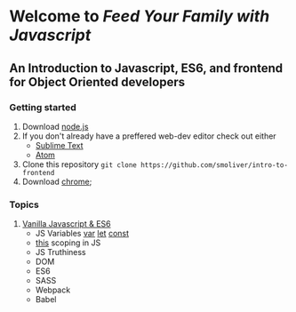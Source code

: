 # Welcome to *Feed Your Family with Javascript* 
## An Introduction to Javascript, ES6, and frontend for Object Oriented developers

### Getting started
1. Download [node.js](https://nodejs.org/en/) 
2. If you don't already have a preffered web-dev editor check out either
    * [Sublime Text](https://www.sublimetext.com/3) 
    * [Atom](https://atom.io/)
3. Clone this repository 
```git clone https://github.com/smoliver/intro-to-frontend```
4. Download [chrome](https://www.google.com/chrome/browser/desktop/index.html);

### Topics
1. [Vanilla Javascript & ES6](./vanilla)
    * JS Variables [var](https://goo.gl/EQFfp9) [let](https://goo.gl/cRfCme) [const](https://goo.gl/7YR1W9)
    * [this](https://goo.gl/pBvU9e) scoping in JS
    * JS Truthiness
    * DOM
    * ES6
    * SASS
    * Webpack
    * Babel